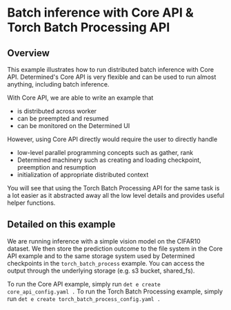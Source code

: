 # Batch inference with Core API & Torch Batch Processing API

## Overview

This example illustrates how to run distributed batch inference with Core API. Determined's Core API is very flexible
and can be used to run almost anything, including batch inference. 

With Core API, we are able to write an example that
- is distributed across worker
- can be preempted and resumed
- can be monitored on the Determined UI

However, using Core API directly would require the user to directly handle 
- low-level parallel programming concepts such as gather, rank 
- Determined machinery such as creating and loading checkpoint, preemption and resumption
- initialization of appropriate distributed context

You will see that using the Torch Batch Processing API for the same task is a lot easier as it abstracted away all the 
low level details and provides useful helper functions.

## Detailed on this example

We are running inference with a simple vision model on the CIFAR10 dataset. We then store the prediction outcome to the
file system in the Core API example and to the same storage system used by Determined checkpoints in the 
`torch_batch_process` example. You can access the output through the underlying storage (e.g. s3 bucket, shared_fs).

To run the Core API example, simply run `det e create core_api_config.yaml .`
To run the Torch Batch Processing example, simply run `det e create torch_batch_process_config.yaml .`
